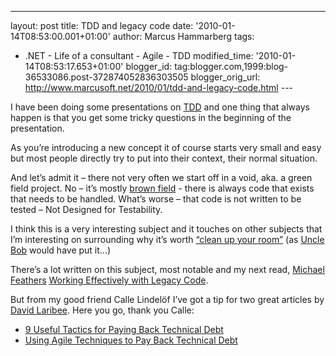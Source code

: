 ---
layout: post
title: TDD and legacy code date: '2010-01-14T08:53:00.001+01:00'
author: Marcus Hammarberg
tags:
  - .NET -
Life of a consultant - Agile - TDD
modified_time: '2010-01-14T08:53:17.653+01:00'
blogger_id: tag:blogger.com,1999:blog-36533086.post-372874052836303505
blogger_orig_url: http://www.marcusoft.net/2010/01/tdd-and-legacy-code.html ---

I have been doing some presentations on
<a href="http://en.wikipedia.org/wiki/Test-driven_development"
target="_blank">TDD</a> and one thing that always happen is that you get
some tricky questions in the beginning of the presentation.

As you’re introducing a new concept it of course starts very small and
easy but most people directly try to put into their context, their
normal situation.

And let’s admit it – there not very often we start off in a void, aka. a
green field project. No – it’s mostly <a
href="http://igloocoder.com/archive/2007/12/23/what-is-brownfield.aspx"
target="_blank">brown field</a> - there is always code that exists that
needs to be handled. What’s worse – that code is not written to be
tested – Not Designed for Testability.

I think this is a very interesting subject and it touches on other
subjects that I’m interesting on surrounding why it’s worth <a
href="http://www.hanselman.com/blog/HanselminutesPodcast145SOLIDPrinciplesWithUncleBobRobertCMartin.aspx"
target="_blank">“clean up your room”</a> (as <a
href="http://blog.objectmentor.com/articles/category/uncle-bobs-blatherings"
target="_blank">Uncle Bob</a> would have put it…)

There’s a lot written on this subject, most notable and my next read,
<a href="http://www.michaelfeathers.com/" target="_blank">Michael
Feathers</a> <a href="http://my.safaribooksonline.com/0131177052"
target="_blank">Working Effectively with Legacy Code</a>.

But from my good friend Calle Lindelöf I’ve got a tip for two great
articles by <a
href="http://msdn.microsoft.com/en-us/magazine/ee532098.aspx?sdmr=DavidLaribee&amp;sdmi=authors"
target="_blank">David Laribee</a>. Here you go, thank you Calle:

-   <a href="http://msdn.microsoft.com/sv-se/magazine/ee335722(en-us).aspx"
    target="_blank">9 Useful Tactics for Paying Back Technical Debt</a>
-   <a href="http://msdn.microsoft.com/en-us/magazine/ee819135.aspx"
    target="_blank">Using Agile Techniques to Pay Back Technical Debt</a>

